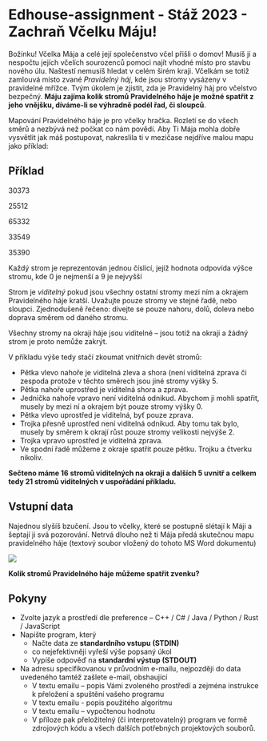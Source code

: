 # Edhouse-assignment - Stáž 2023 - Zachraň Včelku Máju!

Božínku! Včelka Mája a celé její společenstvo včel přišli o domov! Musíš jí a nespočtu jejích včelích sourozenců pomoci najít vhodné místo pro stavbu nového úlu. Naštestí nemusíš hledat v celém širém kraji. Včelkám se totiž zamlouvá místo zvané _Pravidelný háj_, kde jsou stromy vysázeny v pravidelné mřížce. Tvým úkolem je zjistit, zda je Pravidelný háj pro včelstvo bezpečný. **Máju zajíma kolik stromů Pravidelného háje je možné spatřit z jeho vnějšku, díváme-li se výhradně podél řad, či sloupců**.

Mapování Pravidelného háje je pro včelky hračka. Rozletí se do všech směrů a nezbývá než počkat co nám povědí. Aby Ti Mája mohla dobře vysvětlit jak máš postupovat, nakreslila ti v mezičase nejdříve malou mapu jako příklad:

## Příklad

30373

25512

65332

33549

35390

Každý strom je reprezentován jednou číslicí, jejíž hodnota odpovída výšce stromu, kde 0 je nejmenší a 9 je nejvyšší

Strom je _viditelný_ pokud jsou všechny ostatní stromy mezi ním a okrajem Pravidelného háje kratší. Uvažujte pouze stromy ve stejné řadě, nebo sloupci. Zjednodušeně řečeno: dívejte se pouze nahoru, dolů, doleva nebo doprava směrem od daného stromu.

Všechny stromy na okraji háje jsou viditelné – jsou totiž na okraji a žádný strom je proto nemůže zakrýt.

V příkladu výše tedy stačí zkoumat vnitřních devět stromů:

- Pětka vlevo nahoře je viditelná zleva a shora (není viditelná zprava či zespoda protože v těchto směrech jsou jiné stromy výšky 5.
- Pětka nahoře uprostřed je viditelná shora a zprava.
- Jednička nahoře vpravo není viditelná odnikud. Abychom ji mohli spatřit, musely by mezi ní a okrajem být pouze stromy výšky 0.
- Pětka vlevo uprostřed je viditelná, byť pouze zprava.
- Trojka přesně uprostřed není viditelná odnikud. Aby tomu tak bylo, musely by směrem k okrají růst pouze stromy velikosti nejvýše 2.
- Trojka vpravo uprostřed je viditelná zprava.
- Ve spodní řadě můžeme z okraje spatřit pouze pětku. Trojku a čtverku nikoliv.

**Sečteno máme 16 stromů viditelných na okraji a dalších 5 uvnitř a celkem tedy 21 stromů viditelných v uspořádání příkladu.**

## Vstupní data

Najednou slyšíš bzučení. Jsou to včelky, které se postupně slétají k Máji a šeptají ji svá pozorování. Netrvá dlouho než ti Mája předá skutečnou mapu pravidelného háje (textový soubor vložený do tohoto MS Word dokumentu)

![](RackMultipart20230518-1-lxfwum_html_5c56f9b52f7d16d7.gif)

**Kolik stromů Pravidelného háje můžeme spatřit zvenku?**

## Pokyny

- Zvolte jazyk a prostředí dle preference – C++ / C# / Java / Python / Rust / JavaScript
- Napište program, který
  - Načte data ze **standardního vstupu (STDIN)**
  - co nejefektivněji vyřeší výše popsaný úkol
  - Vypíše odpověď na **standardní výstup (STDOUT)**
- Na adresu specifikovanou v průvodním e-mailu, nejpozději do data uvedeného tamtéž zašlete e-mail, obshaující
  - V textu emailu – popis Vámi zvoleného prostředí a zejména instrukce k přeložení a spuštění vašeho programu
  - V textu emailu - popis použitého algoritmu
  - V textu emailu – vypočtenou hodnotu
  - V příloze pak přeložitelný (či interpretovatelný) program ve formě zdrojových kódu a všech dalších potřebných projektových souborů.
